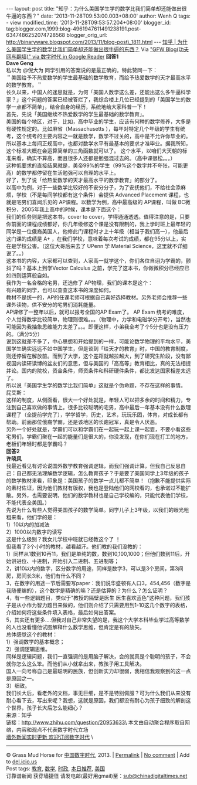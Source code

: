--- layout: post title:
"知乎：为什么美国学生学的数学比我们简单却还能做出很牛逼的东西？" date:
'2013-11-28T09:53:00.003+08:00' author: Wenh Q tags: - view
modified\_time: '2013-11-28T09:53:57.204+08:00' blogger\_id:
tag:blogger.com,1999:blog-4961947611491238191.post-6347486252074728568
blogger\_orig\_url:
http://binaryware.blogspot.com/2013/11/blog-post\_1811.html ---
[知乎 |
为什么美国学生学的数学比我们简单却还能做出很牛逼的东西？](http://feedproxy.google.com/~r/chinagfwblog/~3/EoQujn-cSJo/)
Via ["GFW Blog(功夫网与翻墙)" via 数字时代 in Google
Reader](https://www.blogger.com/blogger.g?blogID=4961947611491238191)
**回答1**\
**Dave Geng**\
私以为 @倪大为 同学引用的答案说的是最正确的。特此赞同一下：\
＂美国给予不热爱数学的学生最基础的数学教育，而给予热爱数学的天才最高水平的数学教育。＂\
长久以来，中国人的迷思就是，为何「美国人数学这么差，还能出这么多牛逼科学家？」这个问题的答案已经被答烂了，我综合楼上几位已经提到的「美国学生的数学一点都不简单」，结合自身的经历，系统地给大家科普一下！\
首先，先说「美国继续不热爱数学的学生最基础的数学教育」。\
美国的每个地区，对于，比如，高中毕业的学生，应该有何种的数学修养，大多是有硬性规定的。比如麻省（Massachusetts
），每年对特定几个年级的学生有统考，这个统考的主要内容之一就是数学，数学不过关的，高中是不允许你毕业的。所以基本上每间正规高中，也都对数学水平有最基本的要求才准毕业。据我所知，这个标准大概在会运算简单的三角函数就可以了。
这个水平，以咱们大天朝的标准来看，确实不算高，而且很多人还都是勉强混过去的。（高中课很松。。。）\
这种低要求的直接结果就是，美帝99%的学生（99%这个数字并不夸张，可能更高）的数学都停留在生活勉强可以自理的水平上。\
好了，到了说「给热爱数学的天才最高水平的数学教育」的部分了。\
以高中为例，对于一些数学比较好的不安分分子，为了安抚他们，不给社会添麻烦，学校（不是每间学校都有这个条件）会提供
Advanced Placement 课程，也就是宅男们喜闻乐见的
AP课程。以数学为例，高中最高级的 AP课程，叫做
BC微积分，2005年我上高中的时候，课本是下面这个：\
我们的任务则是把这本书，cover to
cover，学得通通透透。值得注意的是，只要你前面的课程成绩都好，你几年级修这个课是没有限制的，我上学时班上最年轻的同学是一位俄裔美国人，他修此门课程时才上十年级（相当于我们高一），他最后这门课的成绩是
A+
，在我们学校，意味着每次考试的成绩，都在95分以上，实在是学校公害。（这位大哥后来去了
UPenn 学 Material Science，这里就不详细说了。。）\
这本书的内容，大家都可以查到，人家高一就学这个，你们各位自诩为学霸的，颤抖了吗？基本上到学Vector
Calculus 之前，学完了这本书，你做微积分已经应已如四则运算般自如。\
我作为一名合格的宅男，还选修了 AP物理，我们的课本是这个：\
有兴趣的同学，也可以查查这本书的深度如何。\
教材不是统一的，AP的任课老师可根据自己喜好选择教材。另外老师会推荐一些课外读物，供不安分的宅男们消耗能量。\
AP课修了一整年以后，就可以报考全国的AP Exam了。 AP Exam
统考的难度，个人觉得数学比较简单，物理则很难。。。（物理中，力学和电磁学分开考），当然也可能因为我抽象思维能力太差了。。。即便这样，小弟我全考了个5分也是没有压力的。（满分5分）\
说到这就差不多了，中心思想和开始提到的一样，可能论数学物理的平均水平，美国学生确实远远不如中国学生，但是谈到「给天才的教育」时，中国的教育制度，则还停留在解放前。而到了大学，这个差距就越拉越大，到了研究生阶段，没有鄙视国内读研读博的盆友们的意思，但与美国的「高高等」教育相比，真的无法相提并论。国内的院校，资金条件，师资条件和科研硬件条件，都比发达国家相差太远了。\
所以说「美国学生学的数学比我们简单」这就是个伪命题，不存在这样的事情。\
屁艾斯：\
这样的制度，从侧面看，很大一个好处就是，年轻人可以把多余的时间和精力，专注到自己喜欢做的事情上。很多比较聪明的宅男，高中最后一年基本没有什么数理课程了（全提前学完了），学学哲学，历史，艺术，玩玩乐团，体育，对成长都有帮助。前面那位俄裔学霸，还是该地区的长跑冠军，真是令人厌恶。\
另外一个好处就是，学霸们可以和学霸们在一起玩一起上课一起耍，不要小看这些宅男们，学霸们聚在一起的能量们是很大的，你没发现，在你们现在打工的地方，老板们年轻时都是学霸吗？\
**回答2**\
**许晓风**\
我最近看见有讨论说国外数学教育强调逻辑，而我们强调计算，但我自己反思自己：自己都无法理解数学逻辑，怎么教育孩子？于是要了美国同学上3年级的孩子的数学教材来看，印象是：美国孩子的数学一点儿都不简单！（抱歉不能提供实际的素材佐证，因为他们教材有版权，我也是登陆他们的网校看的，也承诺过不能扩散。另外，也需要说明，他们的数学教材也是自己学校编的，只能代表他们学校，不能代表全美国。）\
先说为什么有些人觉得美国孩子的数学简单。同学儿子上3年级，以我们的眼光粗粗来看，他们学的是：\
1）10以内的加减法\
2）1000以内数字的读写\
这是什么级别？我女儿学校中班就已经教这个了 ！\
但我看了3个小时的教材，越看越汗。他们教的我们没教的：\
1）同样从1数到10再11，我们是单纯的数，数到10,100,1000；但他们数到11后，开始讲进位、十进制，开始引入二进制、五进制等；\
2，讲10以内的数字，区分数字的用途，同样是数字3，可以是3个房间，第3间房，房间长3米，他们有什么不同？\
3，在数字的用途一节后需要写paper：我们说华盛顿有人口3，454,456（数字是我随便编的），这个数字是精确的嘛？还是估算的？为什么？怎么证明？\
4，有一些逻辑题目，类似于"教授的隔壁是医生
医生喜欢蓝色"这种问题，我们孩子是从小作为智力题目来做的，他们则介绍了只需要用到1-10这几个数字的表格，介绍如何将这些条件填入表格，最后如何出答案。\
5，其实还有更多….但我对自己非常失望的是，我这个大学本科毕业学过高等数学的人也没看懂他试图解释什么数学思维，但肯定是有的放矢。\
总体感觉这个的教材：\
1）强调数学的基本概念；\
2）强调逻辑思维。\
同样是逻辑问题，我们一直强调的是用脑子解决，会的就真是个聪明的孩子，不会就你怎么这么笨。而他们从小就拿出来，教孩子用工具解决。\
国人一向号称自己是最聪明的民族，但创新实力却很弱，我相信我观察到的这一点是原因之一。\
3）细致。\
我们长大后，看老外的文档，事无巨细，是不是特别佩服？可为什么我们从来没有耐心看下去，写出来呢？我想，这就是原因，我们都没有耐心为孩子细致的解剖这个世界，孩子长大后怎么能细心？\
来源：知乎\
链接：http://www.zhihu.com/question/20953633\
本文由自动聚合程序取自网络，内容和观点不代表数字时代立场\
[墙外新闻实时更新 欢迎订阅数字时代](http://eepurl.com/mstlf) \

* * * * *

© Grass Mud Horse for
[中国数字时代](http://chinadigitaltimes.net/chinese), 2013. |
[Permalink](http://chinadigitaltimes.net/chinese/2013/11/%E7%9F%A5%E4%B9%8E-%E4%B8%BA%E4%BB%80%E4%B9%88%E7%BE%8E%E5%9B%BD%E5%AD%A6%E7%94%9F%E5%AD%A6%E7%9A%84%E6%95%B0%E5%AD%A6%E6%AF%94%E6%88%91%E4%BB%AC%E7%AE%80%E5%8D%95%E5%8D%B4%E8%BF%98%E8%83%BD/)
| [No
comment](http://chinadigitaltimes.net/chinese/2013/11/%E7%9F%A5%E4%B9%8E-%E4%B8%BA%E4%BB%80%E4%B9%88%E7%BE%8E%E5%9B%BD%E5%AD%A6%E7%94%9F%E5%AD%A6%E7%9A%84%E6%95%B0%E5%AD%A6%E6%AF%94%E6%88%91%E4%BB%AC%E7%AE%80%E5%8D%95%E5%8D%B4%E8%BF%98%E8%83%BD/#comments)
| Add to
[del.icio.us](http://del.icio.us/post?url=http://chinadigitaltimes.net/chinese/2013/11/%E7%9F%A5%E4%B9%8E-%E4%B8%BA%E4%BB%80%E4%B9%88%E7%BE%8E%E5%9B%BD%E5%AD%A6%E7%94%9F%E5%AD%A6%E7%9A%84%E6%95%B0%E5%AD%A6%E6%AF%94%E6%88%91%E4%BB%AC%E7%AE%80%E5%8D%95%E5%8D%B4%E8%BF%98%E8%83%BD/&title=%E7%9F%A5%E4%B9%8E%20%7C%20%E4%B8%BA%E4%BB%80%E4%B9%88%E7%BE%8E%E5%9B%BD%E5%AD%A6%E7%94%9F%E5%AD%A6%E7%9A%84%E6%95%B0%E5%AD%A6%E6%AF%94%E6%88%91%E4%BB%AC%E7%AE%80%E5%8D%95%E5%8D%B4%E8%BF%98%E8%83%BD%E5%81%9A%E5%87%BA%E5%BE%88%E7%89%9B%E9%80%BC%E7%9A%84%E4%B8%9C%E8%A5%BF%EF%BC%9F)
\
 Post tags:
[教育](http://chinadigitaltimes.net/chinese/tag/%E6%95%99%E8%82%B2/?category=10466),
[数学](http://chinadigitaltimes.net/chinese/tag/%E6%95%B0%E5%AD%A6/?category=10466),
[时政](http://chinadigitaltimes.net/chinese/tag/%E6%97%B6%E6%94%BF/?category=10466),
[本日推荐](http://chinadigitaltimes.net/chinese/tag/%E6%9C%AC%E6%97%A5%E6%8E%A8%E8%8D%90/?category=10466),
[美国](http://chinadigitaltimes.net/chinese/tag/%E7%BE%8E%E5%9B%BD/?category=10466)\
 订靠谱新闻 获穿墙捷径
请发电邮(最好用gmail)至：sub@chinadigitaltimes.net
